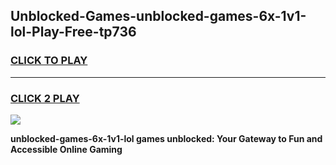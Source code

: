 
## Unblocked-Games-unblocked-games-6x-1v1-lol-Play-Free-tp736
<h3>
<a href="https://premium76.site?title=unblocked-games-6x-1v1-lol&ref=19M">CLICK TO PLAY</a></h3>
<hr>

<h3>
<a href="https://premium76.site?title=unblocked-games-6x-1v1-lol&ref=19M">CLICK 2 PLAY</a>
  
</h3>

<a href="https://premium76.site?title=unblocked-games-6x-1v1-lol&ref=19M"><img src="https://clearcache.store/games.png"></a>


**unblocked-games-6x-1v1-lol games unblocked: Your Gateway to Fun and Accessible Online Gaming**
